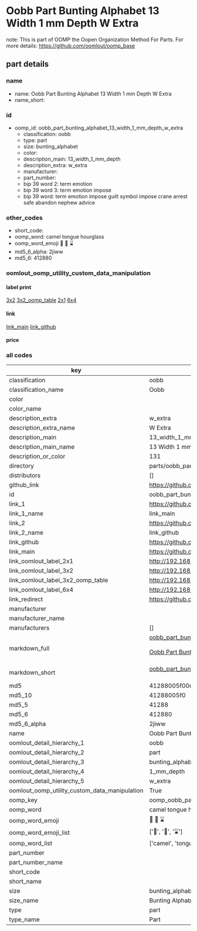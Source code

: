 # Oobb Part Bunting Alphabet 13 Width 1 mm Depth W Extra  

note: This is part of OOMP the Oopen Organization Method For Parts. For more details: https://github.com/oomlout/oomp_base

##  part details
  







### name
* name: Oobb Part Bunting Alphabet 13 Width 1 mm Depth W Extra
* name_short: 
### id
* oomp_id: oobb_part_bunting_alphabet_13_width_1_mm_depth_w_extra
  * classification: oobb
  * type: part
  * size: bunting_alphabet
  * color: 
  * description_main: 13_width_1_mm_depth
  * description_extra: w_extra
  * manufacturer: 
  * part_number: 
  * bip 39 word 2: term emotion
  * bip 39 word 3: term emotion impose
  * bip 39 word: term emotion impose guilt symbol impose crane arrest safe abandon nephew advice

### other_codes
* short_code: 
* oomp_word: camel tongue hourglass
* oomp_word_emoji :camel: :tongue: :hourglass:
* md5_6_alpha: 2jiww
* md5_6: 412880






### oomlout_oomp_utility_custom_data_manipulation
#### label print
[3x2](http://192.168.1.245:1112/?label=oomp%202jiww)
[3x2_oomp_table](http://192.168.1.108:1112/?label=oomp%202jiww)
[2x1](http://192.168.1.242:1112/?label=oomp%202jiww)
[6x4](http://192.168.1.55:1112/?label=oomp%202jiww)    

#### link

[link_main](https://github.com/oomlout/oomlout_oomp_version_1_messy/tree/main/parts/oobb_part_bunting_alphabet_13_width_1_mm_depth_w_extra) [link_github](https://github.com/oomlout/oomlout_oomp_version_1_messy/tree/main/parts/oobb_part_bunting_alphabet_13_width_1_mm_depth_w_extra)                             

#### price







### all codes 
| key | value |  
| --- | --- |  
| classification | oobb |  
| classification_name | Oobb |  
| color |  |  
| color_name |  |  
| description_extra | w_extra |  
| description_extra_name | W Extra |  
| description_main | 13_width_1_mm_depth |  
| description_main_name | 13 Width 1 mm Depth |  
| description_or_color | 131 |  
| directory | parts/oobb_part_bunting_alphabet_13_width_1_mm_depth_w_extra |  
| distributors | [] |  
| github_link | https://github.com/oomlout/oomlout_oomp_part_src/tree/main/parts/oobb_part_bunting_alphabet_13_width_1_mm_depth_w_extra |  
| id | oobb_part_bunting_alphabet_13_width_1_mm_depth_w_extra |  
| link_1 | https://github.com/oomlout/oomlout_oomp_version_1_messy/tree/main/parts/oobb_part_bunting_alphabet_13_width_1_mm_depth_w_extra |  
| link_1_name | link_main |  
| link_2 | https://github.com/oomlout/oomlout_oomp_version_1_messy/tree/main/parts/oobb_part_bunting_alphabet_13_width_1_mm_depth_w_extra |  
| link_2_name | link_github |  
| link_github | https://github.com/oomlout/oomlout_oomp_version_1_messy/tree/main/parts/oobb_part_bunting_alphabet_13_width_1_mm_depth_w_extra |  
| link_main | https://github.com/oomlout/oomlout_oomp_version_1_messy/tree/main/parts/oobb_part_bunting_alphabet_13_width_1_mm_depth_w_extra |  
| link_oomlout_label_2x1 | http://192.168.1.242:1112/?label=oomp%202jiww |  
| link_oomlout_label_3x2 | http://192.168.1.245:1112/?label=oomp%202jiww |  
| link_oomlout_label_3x2_oomp_table | http://192.168.1.108:1112/?label=oomp%202jiww |  
| link_oomlout_label_6x4 | http://192.168.1.55:1112/?label=oomp%202jiww |  
| link_redirect | https://github.com/oomlout/oomlout_oomp_version_1_messy/tree/main/parts/oobb_part_bunting_alphabet_13_width_1_mm_depth_w_extra |  
| manufacturer |  |  
| manufacturer_name |  |  
| manufacturers | [] |  
| markdown_full | [oobb_part_bunting_alphabet_13_width_1_mm_depth_w_extra](none)<br>[](none)<br>[Oobb Part Bunting Alphabet 13 Width 1 Mm Depth W Extra](none)<br><br> |  
| markdown_short | [oobb_part_bunting_alphabet_13_width_1_mm_depth_w_extra](none)<br><br> |  
| md5 | 41288005f00c6649c7ee367ae3d236fb |  
| md5_10 | 41288005f0 |  
| md5_5 | 41288 |  
| md5_6 | 412880 |  
| md5_6_alpha | 2jiww |  
| name | Oobb Part Bunting Alphabet 13 Width 1 mm Depth W Extra |  
| oomlout_detail_hierarchy_1 | oobb |  
| oomlout_detail_hierarchy_2 | part |  
| oomlout_detail_hierarchy_3 | bunting_alphabet |  
| oomlout_detail_hierarchy_4 | 1_mm_depth |  
| oomlout_detail_hierarchy_5 | w_extra |  
| oomlout_oomp_utility_custom_data_manipulation | True |  
| oomp_key | oomp_oobb_part_bunting_alphabet_13_width_1_mm_depth_w_extra |  
| oomp_word | camel tongue hourglass |  
| oomp_word_emoji | :camel: :tongue: :hourglass: |  
| oomp_word_emoji_list | [':camel:', ':tongue:', ':hourglass:'] |  
| oomp_word_list | ['camel', 'tongue', 'hourglass'] |  
| part_number |  |  
| part_number_name |  |  
| short_code |  |  
| short_name |  |  
| size | bunting_alphabet |  
| size_name | Bunting Alphabet |  
| type | part |  
| type_name | Part |  
